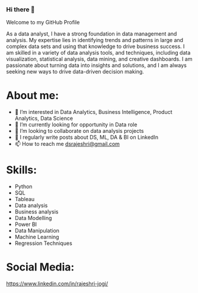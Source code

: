 ### Hi there 👋
Welcome to my GitHub Profile

As a data analyst, I have a strong foundation in data management and analysis. My expertise lies in identifying trends and patterns in large and complex data sets and using that knowledge to drive business success. I am skilled in a variety of data analysis tools, and techniques, including data visualization, statistical analysis, data mining, and creative dashboards. I am passionate about turning data into insights and solutions, and I am always seeking new ways to drive data-driven decision making.

# About me:
- 👀 I’m interested in Data Analytics, Business Intelligence, Product Analytics, Data Science
- 🌱 I’m currently looking for opportunity in Data role
- 💞️ I’m looking to collaborate on data analysis projects
- 📝 I regularly write posts about DS, ML, DA & BI on LinkedIn
- 📫 How to reach me dsrajeshri@gmail.com

# Skills:
- Python
- SQL
- Tableau
- Data analysis
- Business analysis
- Data Modelling
- Power BI
- Data Manipulation
- Machine Learning
- Regression Techniques

# Social Media:
https://www.linkedin.com/in/rajeshri-jogi/



<!--
**RajeshriJogi/RajeshriJogi** is a ✨ _special_ ✨ repository because its `README.md` (this file) appears on your GitHub profile.

Here are some ideas to get you started:

- 🔭 I’m currently working on ...
- 🌱 I’m currently learning ...
- 👯 I’m looking to collaborate on ...
- 🤔 I’m looking for help with ...
- 💬 Ask me about ...
- 📫 How to reach me: ...
- 😄 Pronouns: ...
- ⚡ Fun fact: ...
-->
